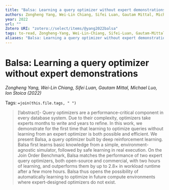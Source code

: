 ```yaml
---
title: "Balsa: Learning a query optimizer without expert demonstrations"
authors: Zongheng Yang, Wei-Lin Chiang, Sifei Luan, Gautam Mittal, Michael Luo, Ion Stoica
year: 2022
url: ""
Zotero URI: "zotero://select/items/@yang2022balsa"
tags: to-read, Zongheng-Yang, Wei-Lin-Chiang, Sifei-Luan, Gautam-Mittal, Michael-Luo, Ion-Stoica
aliases: "Balsa: Learning a query optimizer without expert demonstrations"
---
```


# Balsa: Learning a query optimizer without expert demonstrations  
_Zongheng Yang, Wei-Lin Chiang, Sifei Luan, Gautam Mittal, Michael Luo, Ion Stoica (2022)_

Tags: `=join(this.file.tags, " ")`

> [!abstract]-
> Query optimizers are a performance-critical component in every database system. Due to their complexity, optimizers take experts months to write and years to refine. In this work, we demonstrate for the first time that learning to optimize queries without learning from an expert optimizer is both possible and efficient. We present Balsa, a query optimizer built by deep reinforcement learning. Balsa first learns basic knowledge from a simple, environment-agnostic simulator, followed by safe learning in real execution. On the Join Order Benchmark, Balsa matches the performance of two expert query optimizers, both open-source and commercial, with two hours of learning, and outperforms them by up to 2.8× in workload runtime after a few more hours. Balsa thus opens the possibility of automatically learning to optimize in future compute environments where expert-designed optimizers do not exist.


